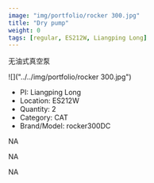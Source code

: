 ```yaml
---
image: "img/portfolio/rocker 300.jpg"
title: "Dry pump"
weight: 0
tags: [regular, ES212W, Liangping Long]
---
```


无油式真空泵

<!--more-->

![]("../../img/portfolio/rocker 300.jpg")

- PI: Liangping Long
- Location: ES212W
- Quantity: 2
- Category: CAT
- Brand/Model: rocker300DC

NA

NA

NA
